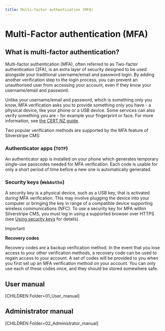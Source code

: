 ```yaml
---
title: Multi-factor authentication (MFA)
---
```


# Multi-Factor authentication (MFA)

## What is multi-factor authentication?

Multi-factor authentication (MFA), often referred to as Two-factor
authentication (2FA), is an extra layer of security designed to be used
alongside your traditional username/email and password login. By adding another
verification step to the login process, you can prevent an unauthorised user
from accessing your account, even if they know your username/email and password.

Unlike your username/email and password, which is something only you know, MFA
verification asks you to provide something only you have - a physical device,
like your phone or a USB device. Some services can also verify something you
are - for example your fingerprint or face. For more information, see
[the CERT NZ guide](https://www.cert.govt.nz/individuals/guides/getting-started-with-cyber-security/two-factor-authentication/).

Two popular verification methods are supported by the MFA feature of Silverstripe CMS:

### Authenticator apps (`TOTP`)

An authenticator app is installed on your phone which generates temporary
single-use passcodes needed for MFA verification. Each code is usable for only a
short period of time before a new one is automatically generated.

### Security keys (`WebAuthn`)

A security key is a physical device, such as a USB key, that is activated during
MFA verification. This may involve plugging the device into your computer or
bringing the key in range of a compatible device supporting wireless
communications (NFC). To use a security key for MFA within Silverstripe CMS, you must log
in using a supported browser over HTTPS
(see [Using security keys](user_manual/using_security_keys) for details).

> [!IMPORTANT]
> **Recovery codes**
>
> Recovery codes are a backup verification method. In the event that you lose
> access to your other verification methods, a recovery code can be used to
> regain access to your account. A set of codes will be provided to you when you
> first set up an MFA verification method on your account. You can only use each
> of these codes once, and they should be stored somewhere safe.

## User manual

[CHILDREN Folder=01_User_manual]

## Administrator manual

[CHILDREN Folder=02_Administrator_manual]
